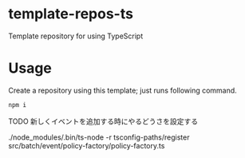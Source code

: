 # template-repos-ts

Template repository for using TypeScript

# Usage

Create a repository using this template; just runs following command.

```bash
npm i
```

TODO
新しくイベントを追加する時にやるどうさを設定する




./node_modules/.bin/ts-node -r tsconfig-paths/register src/batch/event/policy-factory/policy-factory.ts
